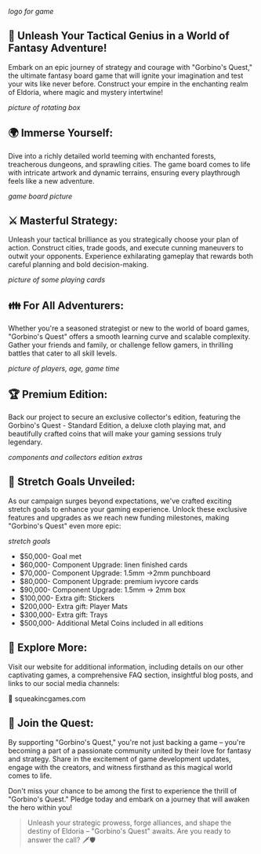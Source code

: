 *logo for game*

## 🎲 Unleash Your Tactical Genius in a World of Fantasy Adventure! 
Embark on an epic journey of strategy and courage with "Gorbino's Quest," the ultimate fantasy board game that will ignite your imagination and test your wits like never before. Construct your empire in the enchanting realm of Eldoria, where magic and mystery intertwine! 

*picture of rotating box*

## 🌍 Immerse Yourself: 
Dive into a richly detailed world teeming with enchanted forests, treacherous dungeons, and sprawling cities. The game board comes to life with intricate artwork and dynamic terrains, ensuring every playthrough feels like a new adventure.

*game board picture*

## ⚔️ Masterful Strategy: 
Unleash your tactical brilliance as you strategically choose your plan of action. Construct cities, trade goods, and execute cunning maneuvers to outwit your opponents. Experience exhilarating gameplay that rewards both careful planning and bold decision-making.

*picture of some playing cards*

## 👪 For All Adventurers: 
Whether you're a seasoned strategist or new to the world of board games, "Gorbino's Quest" offers a smooth learning curve and scalable complexity. Gather your friends and family, or challenge fellow gamers, in thrilling battles that cater to all skill levels.

*picture of players, age, game time*

## 🏆 Premium Edition: 
Back our project to secure an exclusive collector's edition, featuring the Gorbino's Quest - Standard Edition, a deluxe cloth playing mat, and beautifully crafted coins that will make your gaming sessions truly legendary.

*components and collectors edition extras*

## 🌟 Stretch Goals Unveiled:
As our campaign surges beyond expectations, we've crafted exciting stretch goals to enhance your gaming experience. Unlock these exclusive features and upgrades as we reach new funding milestones, making "Gorbino's Quest" even more epic:

*stretch goals*

- $50,000- Goal met
- $60,000- Component Upgrade: linen finished cards
- $70,000- Component Upgrade: 1.5mm ->2mm punchboard
- $80,000- Component Upgrade: premium ivycore cards
- $90,000- Component Upgrade: 1.5mm -> 2mm box
- $100,000- Extra gift: Stickers
- $200,000- Extra gift: Player Mats
- $300,000- Extra gift: Trays
- $500,000- Additional Metal Coins included in all editions

## 🎲 Explore More:
Visit our website for additional information, including details on our other captivating games, a comprehensive FAQ section, insightful blog posts, and links to our social media channels:

🔗 squeakincgames.com

## 🌟 Join the Quest: 
By supporting "Gorbino's Quest," you're not just backing a game – you're becoming a part of a passionate community united by their love for fantasy and strategy. Share in the excitement of game development updates, engage with the creators, and witness firsthand as this magical world comes to life.

Don't miss your chance to be among the first to experience the thrill of "Gorbino's Quest." Pledge today and embark on a journey that will awaken the hero within you!

> Unleash your strategic prowess, forge alliances, and shape the destiny of Eldoria – "Gorbino's Quest" awaits. Are you ready to answer the call? 🗡️🛡️


